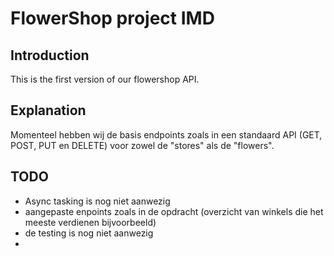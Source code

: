 # FlowerShop project IMD

## Introduction

This is the first version of our flowershop API. 

## Explanation

Momenteel hebben wij de basis endpoints zoals in een standaard API (GET, POST, PUT en DELETE) voor
zowel de "stores" als de "flowers". 

## TODO

- Async tasking is nog niet aanwezig
- aangepaste enpoints zoals in de opdracht (overzicht van winkels die het meeste verdienen bijvoorbeeld)
- de testing is nog niet aanwezig
- 
